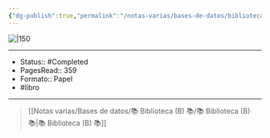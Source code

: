 ```yaml
---
{"dg-publish":true,"permalink":"/notas-varias/bases-de-datos/biblioteca-b/b-1984/"}
---
```


![|150](https://images.cdn2.buscalibre.com/fit-in/360x360/33/f9/33f911d9a7ba713874725a96c341733f.jpg)

---

- Status:: #Completed 
- PagesRead:: 359
- Formato:: Papel
- #libro 

---

> [[Notas varias/Bases de datos/📚 Biblioteca (B) 📚/📚 Biblioteca (B) 📚\|📚 Biblioteca (B) 📚]]